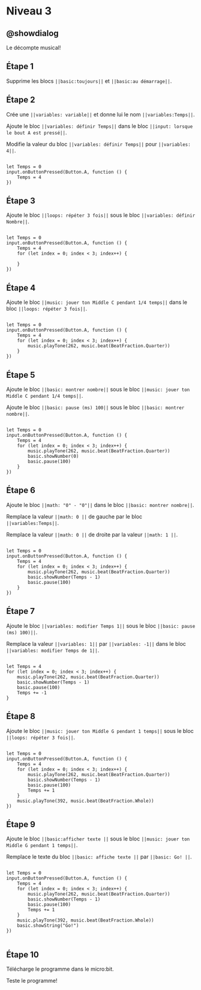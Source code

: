 # Niveau 3

## @showdialog

Le décompte musical!

## Étape 1

Supprime les blocs ``||basic:toujours||`` et ``||basic:au démarrage||``.

## Étape 2

Crée une ``||variables: variable||`` et donne lui le nom ``||variables:Temps||``.

Ajoute le bloc ``||variables: définir Temps||`` dans le bloc ``||input: lorsque le bout A est pressé||``.

Modifie la valeur du bloc ``||variables: définir Temps||`` pour ``||variables: 4||``.

```blocks

let Temps = 0
input.onButtonPressed(Button.A, function () {
    Temps = 4
})

```

## Étape 3

Ajoute le bloc ``||loops: répéter 3 fois||`` sous le bloc ``||variables: définir Nombre||``.

```blocks

let Temps = 0
input.onButtonPressed(Button.A, function () {
    Temps = 4
    for (let index = 0; index < 3; index++) {
    	
    }
})

```

## Étape 4

Ajoute le bloc ``||music: jouer ton Middle C pendant 1/4 temps||`` dans le bloc ``||loops: répéter 3 fois||``.

```blocks

let Temps = 0
input.onButtonPressed(Button.A, function () {
    Temps = 4
    for (let index = 0; index < 3; index++) {
        music.playTone(262, music.beat(BeatFraction.Quarter))
    }
})

```

## Étape 5

Ajoute le bloc ``||basic: montrer nombre||`` sous le bloc ``||music: jouer ton Middle C pendant 1/4 temps||``.

Ajoute le bloc ``||basic: pause (ms) 100||`` sous le bloc ``||basic: montrer nombre||``.

```blocks

let Temps = 0
input.onButtonPressed(Button.A, function () {
    Temps = 4
    for (let index = 0; index < 3; index++) {
        music.playTone(262, music.beat(BeatFraction.Quarter))
        basic.showNumber(0)
        basic.pause(100)
    }
})

```

## Étape 6

Ajoute le bloc ``||math: "0" - "0"||`` dans le bloc ``||basic: montrer nombre||``.

Remplace la valeur ``||math: 0 ||`` de gauche par le bloc ``||variables:Temps||``.

Remplace la valeur ``||math: 0 ||`` de droite par la valeur ``||math: 1 ||``. 

```blocks

let Temps = 0
input.onButtonPressed(Button.A, function () {
    Temps = 4
    for (let index = 0; index < 3; index++) {
        music.playTone(262, music.beat(BeatFraction.Quarter))
        basic.showNumber(Temps - 1)
        basic.pause(100)
    }
})

```

## Étape 7

Ajoute le bloc ``||variables: modifier Temps 1||`` sous le bloc ``||basic: pause (ms) 100)||``.

Remplace la valeur ``||variables: 1||`` par ``||variables: -1||`` dans le bloc ``||variables: modifier Temps de 1||``.

```blocks

let Temps = 4
for (let index = 0; index < 3; index++) {
    music.playTone(262, music.beat(BeatFraction.Quarter))
    basic.showNumber(Temps - 1)
    basic.pause(100)
    Temps += -1
}

```

## Étape 8

Ajoute le bloc ``||music: jouer ton Middle G pendant 1 temps||`` sous le bloc ``||loops: répéter 3 fois||``.

```blocks

let Temps = 0
input.onButtonPressed(Button.A, function () {
    Temps = 4
    for (let index = 0; index < 3; index++) {
        music.playTone(262, music.beat(BeatFraction.Quarter))
        basic.showNumber(Temps - 1)
        basic.pause(100)
        Temps += 1
    }
    music.playTone(392, music.beat(BeatFraction.Whole))
})

```
## Étape 9

Ajoute le bloc ``||basic:afficher texte ||`` sous le bloc ``||music: jouer ton Middle G pendant 1 temps||``.

Remplace le texte du bloc ``||basic: affiche texte ||`` par ``||basic: Go! ||``.

```blocks

let Temps = 0
input.onButtonPressed(Button.A, function () {
    Temps = 4
    for (let index = 0; index < 3; index++) {
        music.playTone(262, music.beat(BeatFraction.Quarter))
        basic.showNumber(Temps - 1)
        basic.pause(100)
        Temps += 1
    }
    music.playTone(392, music.beat(BeatFraction.Whole))
    basic.showString("Go!")
})


```

## Étape 10

Télécharge le programme dans le micro:bit.

Teste le programme!

